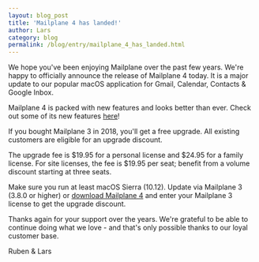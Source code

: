 ```yaml
---
layout: blog_post
title: 'Mailplane 4 has landed!'
author: Lars
category: blog
permalink: /blog/entry/mailplane_4_has_landed.html
---
```


We hope you've been enjoying Mailplane over the past few years. We're happy to officially announce the release of Mailplane 4 today. It is a major update to our popular macOS application for Gmail, Calendar, Contacts & Google Inbox.

Mailplane 4 is packed with new features and looks better than ever. Check out some of its new features [here](/mailplane_4_what_is_new.html)!

If you bought Mailplane 3 in 2018, you'll get a free upgrade. All existing customers are eligible for an upgrade discount.

The upgrade fee is $19.95 for a personal license and $24.95 for a family license. For site licenses, the fee is $19.95 per seat; benefit from a volume discount starting at three seats.

Make sure you run at least macOS Sierra (10.12). Update via Mailplane 3 (3.8.0 or higher) or [download Mailplane 4](https://update.mailplaneapp.com/mailplane_4.php) and enter your Mailplane 3 license to get the upgrade discount.

Thanks again for your support over the years. We're grateful to be able to continue doing what we love - and that's only possible thanks to our loyal customer base.

Ruben & Lars
